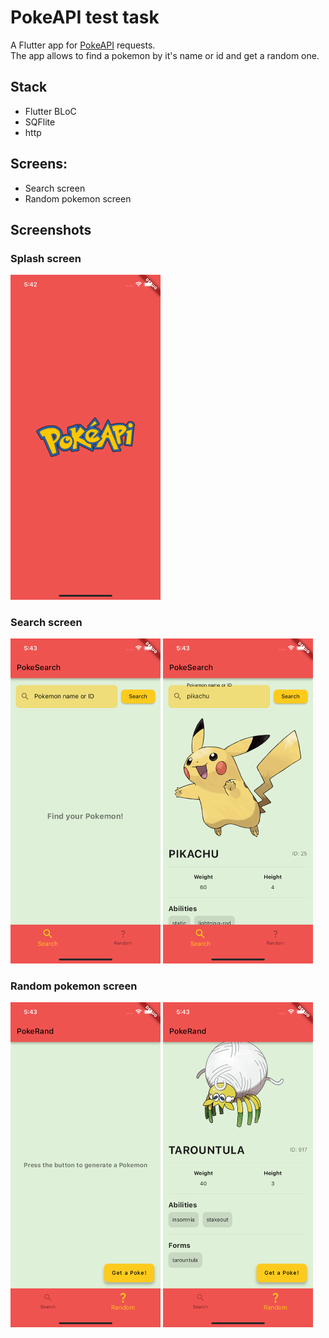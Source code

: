 # PokeAPI test task

A Flutter app for [PokeAPI](https://pokeapi.co/) requests.\
The app allows to find a pokemon by it's name or id and get a random one.

## Stack
- Flutter BLoC
- SQFlite
- http

## Screens:
- Search screen
- Random pokemon screen

## Screenshots

### Splash screen
<img src="content/splash_screen.png" alt="Screenshot of the splash screen" width="240"/>

### Search screen
<div>
    <img src='content/search_screen_1.png' width=240>
    <img src='content/search_screen_2.png' width=240>
</div>

### Random pokemon screen
<div>
    <img src='content/random_screen_1.png' width=240>
    <img src='content/random_screen_2.png' width=240>
</div>
